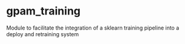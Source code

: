 # gpam_training
Module to facilitate the integration of a sklearn training pipeline into a deploy and retraining system
